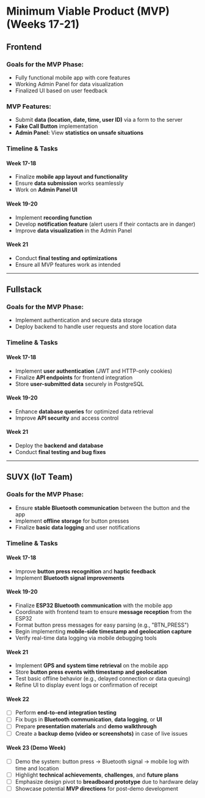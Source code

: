# Minimum Viable Product (MVP) (Weeks 17-21)

## Frontend

### Goals for the MVP Phase:

- Fully functional mobile app with core features
- Working Admin Panel for data visualization
- Finalized UI based on user feedback

### MVP Features:

- Submit **data (location, date, time, user ID)** via a form to the server
- **Fake Call Button** implementation
- **Admin Panel:** View **statistics on unsafe situations**

### Timeline & Tasks

#### **Week 17-18**

- Finalize **mobile app layout and functionality**
- Ensure **data submission** works seamlessly
- Work on **Admin Panel UI**

#### **Week 19-20**

- Implement **recording function**
- Develop **notification feature** (alert users if their contacts are in danger)
- Improve **data visualization** in the Admin Panel

#### **Week 21**

- Conduct **final testing and optimizations**
- Ensure all MVP features work as intended

---

## Fullstack

### Goals for the MVP Phase:

- Implement authentication and secure data storage
- Deploy backend to handle user requests and store location data

### Timeline & Tasks

#### **Week 17-18**

- Implement **user authentication** (JWT and HTTP-only cookies)
- Finalize **API endpoints** for frontend integration
- Store **user-submitted data** securely in PostgreSQL

#### **Week 19-20**

- Enhance **database queries** for optimized data retrieval
- Improve **API security** and access control

#### **Week 21**

- Deploy the **backend and database**
- Conduct **final testing and bug fixes**

---

## SUVX (IoT Team)

### Goals for the MVP Phase:

- Ensure **stable Bluetooth communication** between the button and the app
- Implement **offline storage** for button presses
- Finalize **basic data logging** and user notifications

### Timeline & Tasks

#### **Week 17-18**

- Improve **button press recognition** and **haptic feedback**
- Implement **Bluetooth signal improvements**

#### **Week 19-20**

- Finalize **ESP32 Bluetooth communication** with the mobile app
- Coordinate with frontend team to ensure **message reception** from the ESP32
- Format button press messages for easy parsing (e.g., "BTN_PRESS")
- Begin implementing **mobile-side timestamp and geolocation capture**
- Verify real-time data logging via mobile debugging tools

#### **Week 21**

- Implement **GPS and system time retrieval** on the mobile app
- Store **button press events with timestamp and geolocation**
- Test basic offline behavior (e.g., delayed connection or data queuing)
- Refine UI to display event logs or confirmation of receipt

#### **Week 22**

- [ ] Perform **end-to-end integration testing**
- [ ] Fix bugs in **Bluetooth communication**, **data logging**, or **UI**
- [ ] Prepare **presentation materials** and **demo walkthrough**
- [ ] Create a **backup demo (video or screenshots)** in case of live issues

#### **Week 23 (Demo Week)**  
* [ ] Demo the system: button press → Bluetooth signal → mobile log with time and location  
* [ ] Highlight **technical achievements**, **challenges**, and **future plans**  
* [ ] Emphasize design pivot to **breadboard prototype** due to hardware delay  
* [ ] Showcase potential **MVP directions** for post-demo development  
